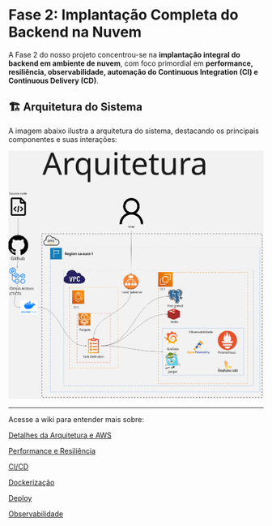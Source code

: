 # Fase 2: Implantação Completa do Backend na Nuvem

A Fase 2 do nosso projeto concentrou-se na **implantação integral do backend em ambiente de nuvem**, com foco primordial em **performance, resiliência, observabilidade, automação do Continuous Integration (CI) e Continuous Delivery (CD)**.

## 🏗️ Arquitetura do Sistema

A imagem abaixo ilustra a arquitetura do sistema, destacando os principais componentes e suas interações:

![Arquitetura](<Tech Challenge - FCG - Grupo 6.jpg>)

-----

Acesse a wiki para entender mais sobre:

[Detalhes da Arquitetura e AWS](https://github.com/leandrokuranaga/fiap-back/wiki/Arquitetura)

[Performance e Resiliência](https://github.com/leandrokuranaga/fiap-back/wiki/%F0%9F%9A%80-Performance-e-Resili%C3%AAncia)

[CI/CD](https://github.com/leandrokuranaga/fiap-back/wiki/Documenta%C3%A7%C3%A3o-T%C3%A9cnica-da-fase-2)

[Dockerização](https://github.com/leandrokuranaga/fiap-back/wiki/Documenta%C3%A7%C3%A3o-T%C3%A9cnica-da-fase-2)

[Deploy](https://github.com/leandrokuranaga/fiap-back/wiki/Documenta%C3%A7%C3%A3o-T%C3%A9cnica-da-fase-2)

[Observabilidade](https://github.com/leandrokuranaga/fiap-back/wiki/Observabilidade)
